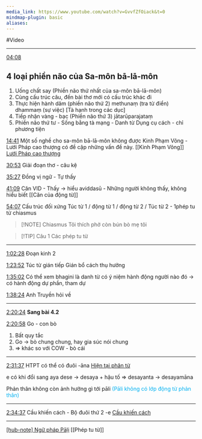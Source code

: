 ```yaml
---
media_link: https://www.youtube.com/watch?v=GvvfZfOiack&t=0
mindmap-plugin: basic
aliases:
---
```

#Video

---
[04:08](https://www.youtube.com/watch?t=248&v=GvvfZfOiack)
## 4 loại phiền não của Sa-môn bā-lā-môn
1. Uống chất say (Phiền não thứ nhất của sa-môn bā-lā-môn)
2. Cùng cấu trúc câu, đến bài thơ mới có cấu trúc khác đi
3. Thực hiện hành dâm (phiền não thứ 2) methunaṃ (tra từ điển) dhammaṃ (sự việc) [Tà hạnh trong các dục]
4. Tiếp nhận vàng - bạc (Phiền não thứ 3) jātarūparajataṃ 
5. Phiền não thứ tư - Sống bằng tà mạng - Danh từ Dụng cụ cách - chỉ phương tiện

[14:41](https://www.youtube.com/watch?t=881&v=GvvfZfOiack)
Một số nghề cho sa-môn bā-lā-môn không được 
Kinh Phạm Võng - Lưới Pháp cao thượng có đề cập những vấn đề này.
[[Kinh Phạm Võng]]
[Lưới Pháp cao thượng](Kinh%20Phạm%20Võng.md)




[30:53](https://www.youtube.com/watch?t=1853&v=GvvfZfOiack)
Giải đoạn thơ - câu kệ

[35:27](https://www.youtube.com/watch?t=2127&v=GvvfZfOiack)
Đồng vị ngữ - Tự thấy

[41:09](https://www.youtube.com/watch?t=2469&v=GvvfZfOiack)
Căn VID - Thấy -> hiểu
aviddasū - Những người không thấy, không hiểu biết
[[Căn của động từ]]


[54:07](https://www.youtube.com/watch?t=3247&v=GvvfZfOiack)
Cấu trúc đối xứng
Túc từ 1 / động từ 1 / động từ 2 / Túc từ 2 - 1phép tu từ chiasmus



> [!NOTE] Chiasmus
> Tôi thích phở còn bún bò mẹ tôi



> [!TIP] Câu 1
> Các phép tu từ


---
[1:02:28](https://www.youtube.com/watch?t=3748&v=GvvfZfOiack)
Đoạn kinh 2

[1:23:52](https://www.youtube.com/watch?t=5032&v=GvvfZfOiack)
Túc từ gián tiếp
Gián bổ cách thụ hưởng

[1:35:02](https://www.youtube.com/watch?t=5702&v=GvvfZfOiack)
Có thể xem bhagini là danh từ có ý niệm hành động
người nào đó -> có hành động dự phần, tham dự

[1:38:24](https://www.youtube.com/watch?t=5904&v=GvvfZfOiack)
Anh Truyền hỏi về 

---
[2:20:24](https://www.youtube.com/watch?t=8424&v=GvvfZfOiack)
**Sang bài 4.2**

[2:20:58](https://www.youtube.com/watch?t=8458&v=GvvfZfOiack)
Go - con bò
1. Bất quy tắc
2. Go -> bò chung chung, hay gia súc nói chung
3. => khác so với COW - bò cái

---
[2:31:37](https://www.youtube.com/watch?t=9097&v=GvvfZfOiack)
HTPT có thể có đuôi -āna
[Hiện tại phân từ](../../../3.%20Forge/Hiện%20tại%20phân%20từ.md)

e có khi đổi sang aya
dese -> desaya + hậu tố => desayanta
-> desayamāna

Phản thân không còn ảnh hưởng gì tới pāli <font color="#00b0f0">(Pāli không có lớp động từ phản thân)</font>

---
[2:34:37](https://www.youtube.com/watch?t=9277&v=GvvfZfOiack)
Cầu khiến cách - Bộ đuôi thứ 2 -e 
[Cầu khiến cách](Cầu%20khiến%20cách.md)


---
[[hub-note] Ngữ pháp Pāḷi](../../../4.%20Blueprint/Ngữ%20Pháp%20Pāḷi.md)
[[Phép tu từ]]
